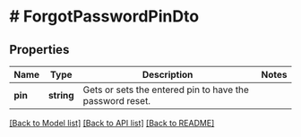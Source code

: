# # ForgotPasswordPinDto

## Properties

Name | Type | Description | Notes
------------ | ------------- | ------------- | -------------
**pin** | **string** | Gets or sets the entered pin to have the password reset. |

[[Back to Model list]](../../README.md#models) [[Back to API list]](../../README.md#endpoints) [[Back to README]](../../README.md)
